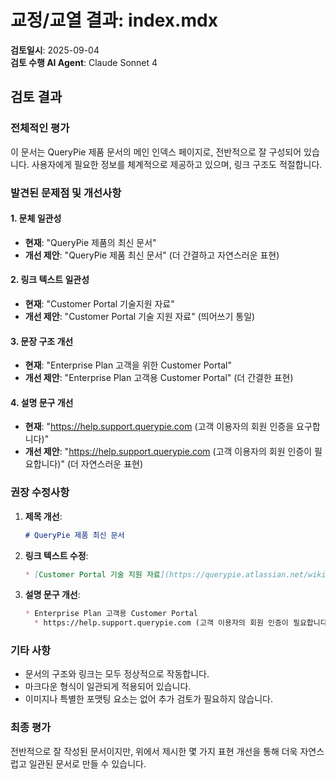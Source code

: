 # 교정/교열 결과: index.mdx

**검토일시**: 2025-09-04  
**검토 수행 AI Agent**: Claude Sonnet 4

## 검토 결과

### 전체적인 평가
이 문서는 QueryPie 제품 문서의 메인 인덱스 페이지로, 전반적으로 잘 구성되어 있습니다. 사용자에게 필요한 정보를 체계적으로 제공하고 있으며, 링크 구조도 적절합니다.

### 발견된 문제점 및 개선사항

#### 1. 문체 일관성
- **현재**: "QueryPie 제품의 최신 문서"
- **개선 제안**: "QueryPie 제품 최신 문서" (더 간결하고 자연스러운 표현)

#### 2. 링크 텍스트 일관성
- **현재**: "Customer Portal 기술지원 자료"
- **개선 제안**: "Customer Portal 기술 지원 자료" (띄어쓰기 통일)

#### 3. 문장 구조 개선
- **현재**: "Enterprise Plan 고객을 위한 Customer Portal"
- **개선 제안**: "Enterprise Plan 고객용 Customer Portal" (더 간결한 표현)

#### 4. 설명 문구 개선
- **현재**: "https://help.support.querypie.com (고객 이용자의 회원 인증을 요구합니다)"
- **개선 제안**: "https://help.support.querypie.com (고객 이용자의 회원 인증이 필요합니다)" (더 자연스러운 표현)

### 권장 수정사항

1. **제목 개선**:
   ```markdown
   # QueryPie 제품 최신 문서
   ```

2. **링크 텍스트 수정**:
   ```markdown
   * [Customer Portal 기술 지원 자료](https://querypie.atlassian.net/wiki/spaces/QCP/overview)
   ```

3. **설명 문구 개선**:
   ```markdown
   * Enterprise Plan 고객용 Customer Portal
     * https://help.support.querypie.com (고객 이용자의 회원 인증이 필요합니다)
   ```

### 기타 사항
- 문서의 구조와 링크는 모두 정상적으로 작동합니다.
- 마크다운 형식이 일관되게 적용되어 있습니다.
- 이미지나 특별한 포맷팅 요소는 없어 추가 검토가 필요하지 않습니다.

### 최종 평가
전반적으로 잘 작성된 문서이지만, 위에서 제시한 몇 가지 표현 개선을 통해 더욱 자연스럽고 일관된 문서로 만들 수 있습니다.
